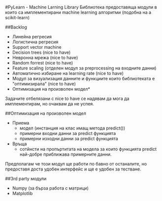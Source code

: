 #PyLearn - Machine Larning Library
Библиотека предоставяща модули в които са имплементирани machine learning алгоритми (подобна на а scikit-learn)

##Backlog
 - Линейна регресия
 - Логистична регресия
 - Support vector machine
 - Decision trees (nice to have)
 - Невронна мрежа (nice to have)
 - Random forrest (nice to have)
 - Feature scaling (отделен модул за preprocessing на входните данни)
 - Автоматично избиране на learning rate (nice to have)
 - Модул за визуализация данните и функциите които библиотеката е "оптимизирала" (nice to have)
 - Оптимизация на произволен модел*

Задачите отбелязани с nice to have се надявам да мога да имплементирам, но очаквам да не успея.

##Оптимизация на произволен модел
 - Приема
   - модел (инстанция на клас имащ метода predict())
   - примерни входни данни за predict функцията
   - примерни изходни данни за predict функцията
 - Връща
   - сотйнсти на пропъртитата на модела за които функцията predict най-добре приближава примерните данни.

Предполагам че този модул ще работи по бавно от останалите, но предоставя доста удобен интерфейс и ще е удобен за тестване.

##3rd party модули
 - Numpy (за бърза работа с матрици)
 - Matplotlib
